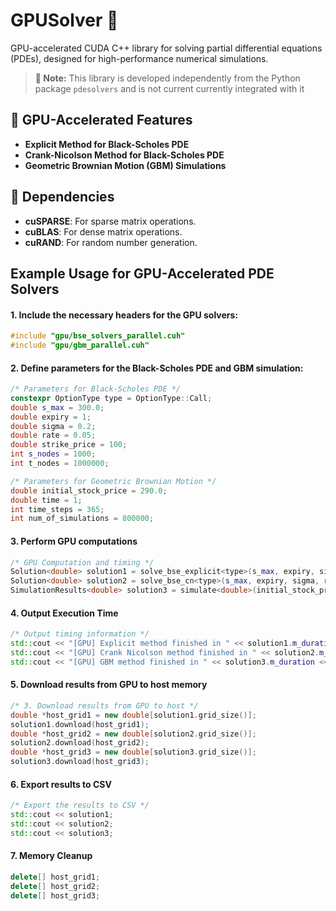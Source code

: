 # GPUSolver 🚀

GPU-accelerated CUDA C++ library for solving partial differential equations (PDEs), designed for high-performance
numerical simulations.
> **📝 Note:** This library is developed independently from the Python package `pdesolvers` and is not current currently integrated with it

## 🧩 GPU-Accelerated Features
- **Explicit Method for Black-Scholes PDE**
- **Crank-Nicolson Method for Black-Scholes PDE**
- **Geometric Brownian Motion (GBM) Simulations**

## 🔧 Dependencies
- **cuSPARSE**: For sparse matrix operations.
- **cuBLAS**: For dense matrix operations.
- **cuRAND**: For random number generation.

## Example Usage for GPU-Accelerated PDE Solvers

#### 1. Include the necessary headers for the GPU solvers:
```c++
#include "gpu/bse_solvers_parallel.cuh"
#include "gpu/gbm_parallel.cuh"
```
#### 2. Define parameters for the Black-Scholes PDE and GBM simulation:

```c++
/* Parameters for Black-Scholes PDE */
constexpr OptionType type = OptionType::Call;
double s_max = 300.0;
double expiry = 1;
double sigma = 0.2;
double rate = 0.05;
double strike_price = 100;
int s_nodes = 1000;
int t_nodes = 1000000;

/* Parameters for Geometric Brownian Motion */
double initial_stock_price = 290.0;
double time = 1;
int time_steps = 365;
int num_of_simulations = 800000;
```
#### 3. Perform GPU computations
```c++
/* GPU Computation and timing */
Solution<double> solution1 = solve_bse_explicit<type>(s_max, expiry, sigma, rate, strike_price, s_nodes, t_nodes);
Solution<double> solution2 = solve_bse_cn<type>(s_max, expiry, sigma, rate, strike_price, s_nodes, t_nodes);
SimulationResults<double> solution3 = simulate<double>(initial_stock_price, rate, sigma, time, num_of_simulations, time_steps);
```
#### 4. Output Execution Time
```c++
/* Output timing information */
std::cout << "[GPU] Explicit method finished in " << solution1.m_duration << "s" << std::endl;
std::cout << "[GPU] Crank Nicolson method finished in " << solution2.m_duration << "s" << std::endl;
std::cout << "[GPU] GBM method finished in " << solution3.m_duration << "s" << std::endl;
```
#### 5. Download results from GPU to host memory
```c++
/* 3. Download results from GPU to host */
double *host_grid1 = new double[solution1.grid_size()];
solution1.download(host_grid1);
double *host_grid2 = new double[solution2.grid_size()];
solution2.download(host_grid2);
double *host_grid3 = new double[solution3.grid_size()];
solution3.download(host_grid3);
```
#### 6. Export results to CSV
```c++
/* Export the results to CSV */
std::cout << solution1;
std::cout << solution2;
std::cout << solution3;
```

#### 7. Memory Cleanup
```c++
delete[] host_grid1;
delete[] host_grid2;
delete[] host_grid3;
```
